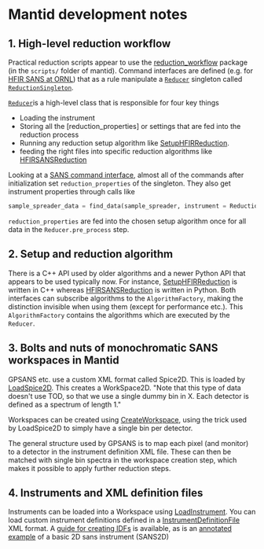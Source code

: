 # Mantid development notes

## 1. High-level reduction workflow
Practical reduction scripts appear to use the [reduction_workflow](https://github.com/mantidproject/mantid/tree/25060ccc17bbc3bba4ed9c564b9407fa84395513/scripts/reduction_workflow) package (in the `scripts/` folder of mantid). Command interfaces are defined (e.g. for [HFIR SANS at ORNL](https://github.com/mantidproject/mantid/blob/25060ccc17bbc3bba4ed9c564b9407fa84395513/scripts/reduction_workflow/instruments/sans/hfir_command_interface.py)) that as a rule manipulate a [`Reducer`](https://github.com/mantidproject/mantid/blob/25060ccc17bbc3bba4ed9c564b9407fa84395513/scripts/reduction_workflow/reducer.py) singleton called [`ReductionSingleton`](https://github.com/mantidproject/mantid/blob/25060ccc17bbc3bba4ed9c564b9407fa84395513/scripts/reduction_workflow/command_interface.py#L15).

[`Reducer`](https://github.com/mantidproject/mantid/blob/25060ccc17bbc3bba4ed9c564b9407fa84395513/scripts/reduction_workflow/reducer.py)is a high-level class that is responsible for four key things
- Loading the instrument
- Storing all the [reduction_properties] or settings that are fed into the reduction process
- Running any reduction setup algorithm like [SetupHFIRReduction](https://docs.mantidproject.org/v3.10.1/algorithms/SetupHFIRReduction-v1.html). 
- feeding the right files into specific reduction algorithms like [HFIRSANSReduction](https://docs.mantidproject.org/nightly/algorithms/HFIRSANSReduction-v1.html#algm-hfirsansreduction)

Looking at a [SANS command interface](https://github.com/mantidproject/mantid/blob/25060ccc17bbc3bba4ed9c564b9407fa84395513/scripts/reduction_workflow/instruments/sans/hfir_command_interface.py), almost all of the commands after initialization set `reduction_properties` of the singleton. They also get instrument properties through calls like 
```python
sample_spreader_data = find_data(sample_spreader, instrument = ReductionSingleton().get_instrument())
```

`reduction_properties` are fed into the chosen setup algorithm once for all data in the `Reducer.pre_process` step. 

## 2. Setup and reduction algorithm
There is a C++ API used by older algorithms and a newer Python API that appears to be used typically now. For instance, [SetupHFIRReduction](https://github.com/mantidproject/mantid/blob/ff859df4a5faa6fa5e3cecb8f2efeb4c4aa53864/Framework/WorkflowAlgorithms/src/SetupHFIRReduction.cpp) is written in C++ whereas [HFIRSANSReduction](https://github.com/mantidproject/mantid/blob/25060ccc17bbc3bba4ed9c564b9407fa84395513/Framework/PythonInterface/plugins/algorithms/WorkflowAlgorithms/HFIRSANSReduction.py) is written in Python. Both interfaces can subscribe algorithms to the `AlgorithmFactory`, making the distinction invisible when using them (except for performance etc.). This `AlgorithmFactory` contains the algorithms which are executed by the `Reducer`. 

## 3. Bolts and nuts of monochromatic SANS workspaces in Mantid

GPSANS etc. use a custom XML format called Spice2D. This is loaded by [LoadSpice2D](https://github.com/mantidproject/mantid/blob/c581f90f7efa314220c83ad80b7f332baec7a80f/Framework/DataHandling/src/LoadSpice2D.cpp). This creates a WorkSpace2D. "Note that this type of data doesn't use TOD, so that we use a single dummy bin in X. Each detector is defined as a spectrum of length 1."

Workspaces can be created using [CreateWorkspace](https://docs.mantidproject.org/nightly/algorithms/CreateWorkspace-v1.html#algm-createworkspace), using the trick used by LoadSpice2D to simply have a single bin per detector.

The general structure used by GPSANS is to map each pixel (and monitor) to a detector in the instrument definition XML file. These can then be matched with single bin spectra in the workspace creation step, which makes it possible to apply further reduction steps. 

## 4. Instruments and XML definition files
Instruments can be loaded into a Workspace using [LoadInstrument](https://docs.mantidproject.org/v6.6.0/algorithms/LoadInstrument-v1.html). You can load custom instrument definitions defined in a [InstrumentDefinitionFile](https://docs.mantidproject.org/v6.6.0/concepts/InstrumentDefinitionFile.html#instrumentdefinitionfile) XML format. A [guide for creating IDFs](https://docs.mantidproject.org/v6.6.0/concepts/CreateanIDF.html#create-an-idf) is available, as is an [annotated example](https://docs.mantidproject.org/v6.6.0/concepts/SANS2DSampleIDF.html#sans2d-sample-idf) of a basic 2D sans instrument (SANS2D)